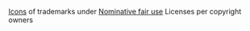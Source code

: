 [Icons](https://github.com/furkot/icon-fonts/tree/main/svg/furkot/trademark) of trademarks under [Nominative fair use](https://en.wikipedia.org/wiki/Nominative_use)
Licenses per copyright owners
